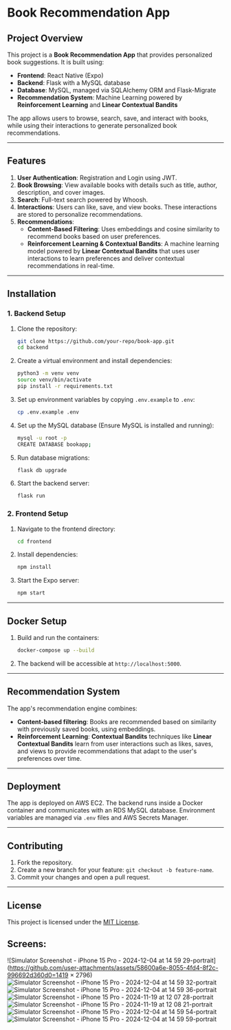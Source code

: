 # Book Recommendation App

## Project Overview

This project is a **Book Recommendation App** that provides personalized book suggestions. It is built using:
- **Frontend**: React Native (Expo)
- **Backend**: Flask with a MySQL database
- **Database**: MySQL, managed via SQLAlchemy ORM and Flask-Migrate
- **Recommendation System**: Machine Learning powered by **Reinforcement Learning** and **Linear Contextual Bandits**

The app allows users to browse, search, save, and interact with books, while using their interactions to generate personalized book recommendations.

---

## Features

1. **User Authentication**: Registration and Login using JWT.
2. **Book Browsing**: View available books with details such as title, author, description, and cover images.
3. **Search**: Full-text search powered by Whoosh.
4. **Interactions**: Users can like, save, and view books. These interactions are stored to personalize recommendations.
5. **Recommendations**:
   - **Content-Based Filtering**: Uses embeddings and cosine similarity to recommend books based on user preferences.
   - **Reinforcement Learning & Contextual Bandits**: A machine learning model powered by **Linear Contextual Bandits** that uses user interactions to learn preferences and deliver contextual recommendations in real-time.

---

## Installation

### 1. Backend Setup
1. Clone the repository:
    ```bash
    git clone https://github.com/your-repo/book-app.git
    cd backend
    ```

2. Create a virtual environment and install dependencies:
    ```bash
    python3 -m venv venv
    source venv/bin/activate
    pip install -r requirements.txt
    ```

3. Set up environment variables by copying `.env.example` to `.env`:
    ```bash
    cp .env.example .env
    ```

4. Set up the MySQL database (Ensure MySQL is installed and running):
    ```bash
    mysql -u root -p
    CREATE DATABASE bookapp;
    ```

5. Run database migrations:
    ```bash
    flask db upgrade
    ```

6. Start the backend server:
    ```bash
    flask run
    ```

### 2. Frontend Setup
1. Navigate to the frontend directory:
    ```bash
    cd frontend
    ```

2. Install dependencies:
    ```bash
    npm install
    ```

3. Start the Expo server:
    ```bash
    npm start
    ```

---

## Docker Setup

1. Build and run the containers:
    ```bash
    docker-compose up --build
    ```

2. The backend will be accessible at `http://localhost:5000`.

---

## Recommendation System

The app's recommendation engine combines:
- **Content-based filtering**: Books are recommended based on similarity with previously saved books, using embeddings.
- **Reinforcement Learning**: **Contextual Bandits** techniques like **Linear Contextual Bandits** learn from user interactions such as likes, saves, and views to provide recommendations that adapt to the user's preferences over time.

---

## Deployment

The app is deployed on AWS EC2. The backend runs inside a Docker container and communicates with an RDS MySQL database. Environment variables are managed via `.env` files and AWS Secrets Manager.

---

## Contributing

1. Fork the repository.
2. Create a new branch for your feature: `git checkout -b feature-name`.
3. Commit your changes and open a pull request.

---

## License

This project is licensed under the [MIT License](LICENSE).

## Screens:

![Simulator Screenshot - iPhone 15 Pro - 2024-12-04 at 14 59 29-portrait](https://github.com/user-attachments/assets/58600a6e-8055-4fd4-8f2c-996692d360d0=1419 × 2796)
![Simulator Screenshot - iPhone 15 Pro - 2024-12-04 at 14 59 32-portrait](https://github.com/user-attachments/assets/3427c446-45d9-4e01-b8a0-fca3e8d8a980)
![Simulator Screenshot - iPhone 15 Pro - 2024-12-04 at 14 59 36-portrait](https://github.com/user-attachments/assets/2677efc5-c87f-469d-a172-e6373875997b)
![Simulator Screenshot - iPhone 15 Pro - 2024-11-19 at 12 07 28-portrait](https://github.com/user-attachments/assets/a98e0d77-c87b-49c0-b9a9-970aefa25fcd)
![Simulator Screenshot - iPhone 15 Pro - 2024-11-19 at 12 08 21-portrait](https://github.com/user-attachments/assets/a231bdd5-4b73-49b5-9bac-1c9191270e2d)
![Simulator Screenshot - iPhone 15 Pro - 2024-12-04 at 14 59 54-portrait](https://github.com/user-attachments/assets/635c9e31-9f43-454c-ad6a-72952aaa7ffa)
![Simulator Screenshot - iPhone 15 Pro - 2024-12-04 at 14 59 59-portrait](https://github.com/user-attachments/assets/0d5873d0-76a3-4952-96af-a4e70d024a79)
